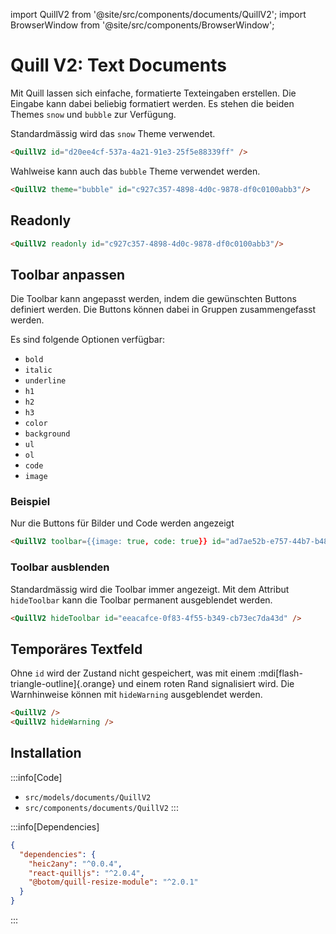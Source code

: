 import QuillV2 from '@site/src/components/documents/QuillV2';
import BrowserWindow from '@site/src/components/BrowserWindow';


# Quill V2: Text Documents

Mit Quill lassen sich einfache, formatierte Texteingaben erstellen. Die Eingabe kann dabei beliebig formatiert werden. Es stehen die beiden Themes `snow` und `bubble` zur Verfügung.

Standardmässig wird das `snow` Theme verwendet.
```md
<QuillV2 id="d20ee4cf-537a-4a21-91e3-25f5e88339ff" />
```
<BrowserWindow>
  <QuillV2 id="d20ee4cf-537a-4a21-91e3-25f5e88339ff" />
</BrowserWindow>

Wahlweise kann auch das `bubble` Theme verwendet werden.
```md
<QuillV2 theme="bubble" id="c927c357-4898-4d0c-9878-df0c0100abb3"/>
```
<BrowserWindow>
  <QuillV2 theme="bubble" id="c927c357-4898-4d0c-9878-df0c0100abb3"/>
</BrowserWindow>

## Readonly

```md
<QuillV2 readonly id="c927c357-4898-4d0c-9878-df0c0100abb3"/>
```
<BrowserWindow>
  <QuillV2 readonly id="c927c357-4898-4d0c-9878-df0c0100abb3"/>
</BrowserWindow>

## Toolbar anpassen
Die Toolbar kann angepasst werden, indem die gewünschten Buttons definiert werden. Die Buttons können dabei in Gruppen zusammengefasst werden.

Es sind folgende Optionen verfügbar:
- `bold`
- `italic`
- `underline`
- `h1`
- `h2`
- `h3`
- `color`
- `background`
- `ul`
- `ol`
- `code`
- `image`
 
### Beispiel
Nur die Buttons für Bilder und Code werden angezeigt

```md
<QuillV2 toolbar={{image: true, code: true}} id="ad7ae52b-e757-44b7-b48e-28de3342fc73" />
```
<BrowserWindow>
  <QuillV2 toolbar={{image: true, code: true}} id="a6694c0b-56a1-4888-afe0-e59dc0cf9015" />
</BrowserWindow>

### Toolbar ausblenden
Standardmässig wird die Toolbar immer angezeigt. Mit dem Attribut `hideToolbar` kann die Toolbar permanent ausgeblendet werden.

```md
<QuillV2 hideToolbar id="eeacafce-0f83-4f55-b349-cb73ec7da43d" />
```
<BrowserWindow>
  <QuillV2 hideToolbar id="eeacafce-0f83-4f55-b349-cb73ec7da43d" />
</BrowserWindow>

## Temporäres Textfeld

Ohne `id` wird der Zustand nicht gespeichert, was mit einem :mdi[flash-triangle-outline]{.orange} und einem roten Rand signalisiert wird. Die Warnhinweise können mit `hideWarning` ausgeblendet werden.

```md
<QuillV2 />
<QuillV2 hideWarning />
```
<BrowserWindow>
  <QuillV2 placeholder="Keine id vergeben - temporär!" />
  <QuillV2 hideWarning placeholder="Keine id vergeben, aber die Warnungen wurden deaktiviert"/>
</BrowserWindow>

## Installation

:::info[Code]
- `src/models/documents/QuillV2`
- `src/components/documents/QuillV2`
:::

:::info[Dependencies]
```json
{
  "dependencies": {
    "heic2any": "^0.0.4",
    "react-quilljs": "^2.0.4",
    "@botom/quill-resize-module": "^2.0.1"
  }
}
```
:::